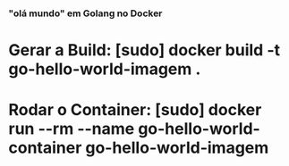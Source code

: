 ### "olá mundo" em Golang no Docker ###

# Gerar a Build: [sudo] docker build -t go-hello-world-imagem .

# Rodar o Container: [sudo] docker run --rm --name go-hello-world-container go-hello-world-imagem

